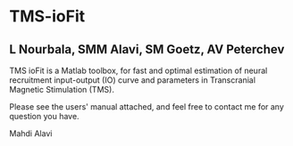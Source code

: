 # TMS-ioFit
## L Nourbala, SMM Alavi, SM Goetz, AV Peterchev

TMS ioFit is a Matlab toolbox, for fast and optimal estimation of neural recruitment input-output (IO) curve and parameters in Transcranial Magnetic Stimulation (TMS). 

Please see the users' manual attached, and feel free to contact me for any question you have. 

Mahdi Alavi

